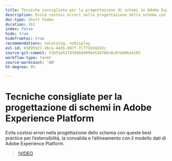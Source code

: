 ```yaml
---
title: Tecniche consigliate per la progettazione di schemi in Adobe Experience Platform
description: Evita costosi errori nella progettazione dello schema con queste best practice per l’estensibilità, la convalida e l’allineamento con il modello dati di Adobe Experience Platform.
doc-type: Short Video
duration: 261
index: false
hide: true
hidefromtoc: true
recommendations: noCatalog, noDisplay
exl-id: 65895927-16ca-443b-897f-fc771b342d2c
source-git-commit: 53b51e517435668d99b4516f80c0c074d06a4165
workflow-type: tm+mt
source-wordcount: '60'
ht-degree: 0%

---
```


# Tecniche consigliate per la progettazione di schemi in Adobe Experience Platform

Evita costosi errori nella progettazione dello schema con queste best practice per l’estensibilità, la convalida e l’allineamento con il modello dati di Adobe Experience Platform.

<!-- 72_S655_3442541_260_best-practices-for-schema-design-in-adobe-experience-platform -->
>[!VIDEO](https://video.tv.adobe.com/v/3458268/?learn=on&enablevpops=true)
